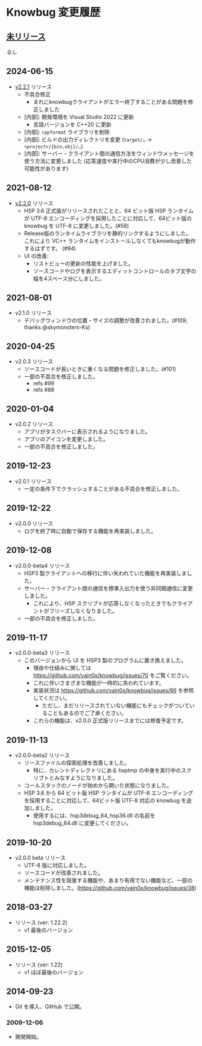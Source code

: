 # Knowbug 変更履歴

## [未リリース]

*なし*



## 2024-06-15

- [v2.2.1] リリース
    - 不具合修正
        - まれにknowbugクライアントがエラー終了することがある問題を修正しました
    - \[内部\]: 開発環境を Visual Studio 2022 に更新
        - 言語バージョンを C++20 に更新
    - \[内部\]: `cppformat` ライブラリを削除
    - \[内部\]: ビルドの出力ディレクトリを変更 (`target/…` → `<project>/{bin,obj}/…`)
    - \[内部\]: サーバー・クライアント間の通信方法をウィンドウメッセージを使う方法に変更しました (応答速度や実行中のCPU消費が少し改善した可能性があります)

## 2021-08-12

- [v2.2.0] リリース
    - HSP 3.6 正式版がリリースされたことと、64 ビット版 HSP ランタイムが UTF-8 エンコーディングを採用したことに対応して、64ビット版の knowbug を UTF-8 に変更しました。(#58)
    - Release版のランタイムライブラリを静的リンクするようにしました。これにより VC++ ランタイムをインストールしなくてもknowbugが動作するはずです。 (#94)
    - UI の改善:
        - リストビューの更新の性能を上げました。
        - ソースコードやログを表示するエディットコントロールのタブ文字の幅を4スペース分にしました。

## 2021-08-01

- v2.1.0 リリース
    - デバッグウィンドウの位置・サイズの調整が改善されました。(#109; thanks @skymonsters-Ks)

## 2020-04-25

- v2.0.3 リリース
    - ソースコードが長いときに重くなる問題を修正しました。(#101)
    - 一部の不具合を修正しました。
        - refs #99
        - refs #88

## 2020-01-04

- v2.0.2 リリース
    - アプリがタスクバーに表示されるようになりました。
    - アプリのアイコンを変更しました。
    - 一部の不具合を修正しました。

## 2019-12-23

- v2.0.1 リリース
    - 一定の条件下でクラッシュすることがある不具合を修正しました。

## 2019-12-22

- v2.0.0 リリース
    - ログを終了時に自動で保存する機能を再実装しました。

## 2019-12-08

- v2.0.0-beta4 リリース
    - HSP3 製クライアントへの移行に伴い失われていた機能を再実装しました。
    - サーバー・クライアント間の通信を標準入出力を使う非同期通信に変更しました。
        - これにより、HSP スクリプトが応答しなくなったときでもクライアントがフリーズしなくなりました。
    - 一部の不具合を修正しました。

## 2019-11-17

- v2.0.0-beta3 リリース
    - このバージョンから UI を HSP3 製のプログラムに置き換えました。
        - 理由や仕組みに関しては <https://github.com/vain0x/knowbug/issues/70> をご覧ください。
        - これに伴いさまざまな機能が一時的に失われています。
        - 実装状況は <https://github.com/vain0x/knowbug/issues/66> を参照してください。
            - ただし、まだリリースされていない機能にもチェックがついていることもあるのでご了承ください。
        - これらの機能は、v2.0.0 正式版リリースまでには修復予定です。

## 2019-11-13

- v2.0.0-beta2 リリース
    - ソースファイルの探索処理を改善しました。
        - 特に、カレントディレクトリにある hsptmp の中身を実行中のスクリプトとみなすようになりました。
    - コールスタックのノードが始めから開いた状態になりました。
    - HSP 3.6 から 64 ビット版 HSP ランタイムが UTF-8 エンコーディングを採用することに対応して、64ビット版 UTF-8 対応の knowbug を追加しました。
        - 使用するには、hsp3debug_64_hsp36.dll の名前を hsp3debug_64.dll に変更してください。

## 2019-10-20

- v2.0.0 beta リリース
    - UTF-8 版に対応しました。
    - ソースコードが改善されました。
    - メンテナンス性を阻害する機能や、あまり有用でない機能など、一部の機能は削除しました。(https://github.com/vain0x/knowbug/issues/38)

## 2018-03-27

- リリース (ver: 1.22.2)
    - v1 最後のバージョン

## 2015-12-05

- リリース (ver: 1.22)
    - v1 ほぼ最後のバージョン

## 2014-09-23

- Git を導入、GitHub で公開。

### 2009-12-06

- 開発開始。



[未リリース]: https://github.com/vain0x/knowbug/compare/v2.2.0...HEAD
[v2.2.0]: https://github.com/vain0x/knowbug/compare/v2.1.0...v2.2.0
[v2.2.1]: https://github.com/vain0x/knowbug/compare/v2.2.0...v2.2.1
